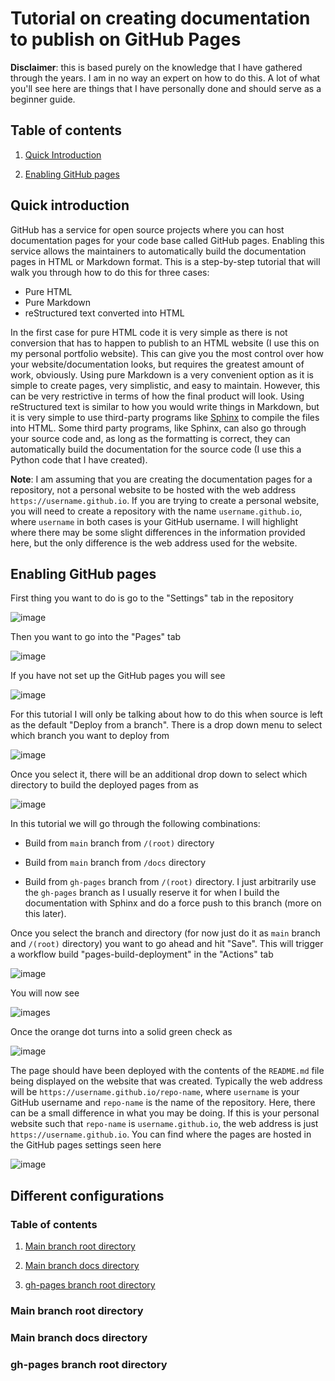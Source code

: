 # Tutorial on creating documentation to publish on GitHub Pages

**Disclaimer**: this is based purely on the knowledge that I have gathered through the years. I am in no way an expert on how to do this. A lot of what you'll see here are things that I have personally done and should serve as a beginner guide.

## Table of contents

1. [Quick Introduction](#quick-introduction)

2. [Enabling GitHub pages](#enabling-github-pages)

## Quick introduction

GitHub has a service for open source projects where you can host
documentation pages for your code base called GitHub pages. Enabling this
service allows the maintainers to automatically build the documentation pages in HTML or Markdown format. This is a step-by-step tutorial that will walk you through how to do this for three cases:

- Pure HTML
- Pure Markdown
- reStructured text converted into HTML

In the first case for pure HTML code it is very simple as there is not conversion that has to happen to publish to an HTML website (I use this on my personal portfolio website). This can give you the most control over how your website/documentation looks, but requires the greatest amount of work, obviously. Using pure Markdown is a very convenient option as it is simple to create pages, very simplistic, and easy to maintain. However, this can be very restrictive in terms of how the final product will look. Using reStructured text is similar to how you would write things in Markdown, but it is very simple to use third-party programs like [Sphinx](https://www.sphinx-doc.org/en/master/) to compile the files into HTML. Some third party programs, like Sphinx, can also go through your source code and, as long as the formatting is correct, they can automatically build the documentation for the source code (I use this a Python code that I have created).

**Note**: I am assuming that you are creating the documentation pages for a repository, not a personal website to be hosted with the web address `https://username.github.io`. If you are trying to create a personal website, you will need to create a repository with the name `username.github.io`, where `username` in both cases is your GitHub username. I will highlight where there may be some slight differences in the information provided here, but the only difference is the web address used for the website.

## Enabling GitHub pages

First thing you want to do is go to the "Settings" tab in the repository

![image](images/main-page-sel-set.png)

Then you want to go into the "Pages" tab

![image](images/settings-sel-page.png)

If you have not set up the GitHub pages you will see

![image](images/settings-pages.png)

For this tutorial I will only be talking about how to do this when source is left as the default "Deploy from a branch". There is a drop down menu to select which branch you want to deploy from

![image](images/build-and-deploy-branch.png)

Once you select it, there will be an additional drop down to select which directory to build the deployed pages from as

![image](images/build-and-deploy-sel-dir.png)

In this tutorial we will go through the following combinations:

- Build from `main` branch from `/(root)` directory

- Build from `main` branch from `/docs` directory

- Build from `gh-pages` branch from `/(root)` directory. I just arbitrarily use the `gh-pages` branch as I usually reserve it for when I build the documentation with Sphinx and do a force push to this branch (more on this later).

Once you select the branch and directory (for now just do it as `main` branch and `/(root)` directory) you want to go ahead and hit "Save". This will trigger a workflow build "pages-build-deployment" in the "Actions" tab

![image](images/main-page-sel-actions.png)

You will now see

![images](images/actions-build.png)

Once the orange dot turns into a solid green check as

![image](images/actions-build-deploy-comp.png)

The page should have been deployed with the contents of the `README.md` file being displayed on the website that was created. Typically the web address will be `https://username.github.io/repo-name`, where `username` is your GitHub username and `repo-name` is the name of the repository. Here, there can be a small difference in what you may be doing. If this is your personal website such that `repo-name` is `username.github.io`, the web address is just `https://username.github.io`. You can find where the pages are hosted in the GitHub pages settings seen here

![image](images/settings-pages-deployed.png)

## Different configurations

### Table of contents

1. [Main branch root directory](#main-branch-root-directory)

2. [Main branch docs directory](#main-branch-docs-directory)

3. [gh-pages branch root directory](#gh-pages-branch-root-directory)

### Main branch root directory



### Main branch docs directory



### gh-pages branch root directory

